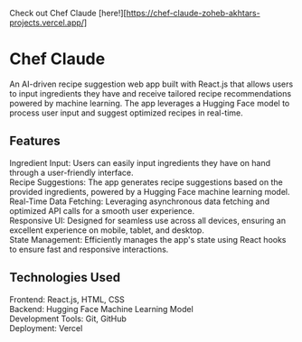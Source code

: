 Check out Chef Claude [here!][https://chef-claude-zoheb-akhtars-projects.vercel.app/]

# Chef Claude
An AI-driven recipe suggestion web app built with React.js that allows users to input ingredients they have and receive tailored recipe recommendations powered by machine learning. The app leverages a Hugging Face model to process user input and suggest optimized recipes in real-time.


## Features
Ingredient Input: Users can easily input ingredients they have on hand through a user-friendly interface. <br />
Recipe Suggestions: The app generates recipe suggestions based on the provided ingredients, powered by a Hugging Face machine learning model. <br />
Real-Time Data Fetching: Leveraging asynchronous data fetching and optimized API calls for a smooth user experience. <br />
Responsive UI: Designed for seamless use across all devices, ensuring an excellent experience on mobile, tablet, and desktop. <br />
State Management: Efficiently manages the app's state using React hooks to ensure fast and responsive interactions.

## Technologies Used
Frontend: React.js, HTML, CSS <br />
Backend: Hugging Face Machine Learning Model <br />
Development Tools: Git, GitHub <br />
Deployment: Vercel
